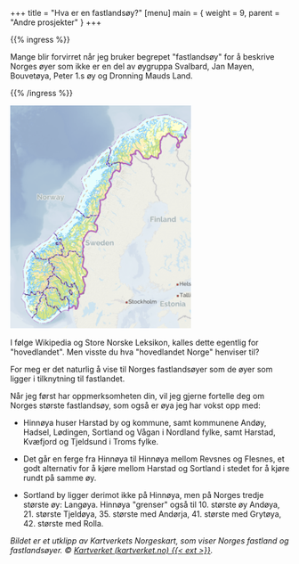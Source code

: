 +++
title = "Hva er en fastlandsøy?"
[menu]
main = { weight = 9, parent = "Andre prosjekter" }
+++

<!-- markdownlint-disable MD033 -->

{{% ingress %}}

Mange blir forvirret når jeg bruker begrepet "fastlandsøy" for å beskrive Norges øyer som ikke
er en del av øygruppa Svalbard, Jan Mayen, Bouvetøya, Peter 1.s øy og Dronning Mauds Land.

{{% /ingress %}}

<img src="bilde.png" class="rounded float-right" height="400" alt="...">

I følge Wikipedia og Store Norske Leksikon, kalles dette egentlig for "hovedlandet". Men visste du
hva "hovedlandet Norge" henviser til?

For meg er det naturlig å vise til Norges fastlandsøyer som de øyer som ligger i tilknytning
til fastlandet.

Når jeg først har oppmerksomheten din, vil jeg gjerne fortelle deg om Norges største fastlandsøy,
som også er øya jeg har vokst opp med:

- Hinnøya huser Harstad by og kommune, samt kommunene Andøy, Hadsel, Lødingen, Sortland og Vågan
i Nordland fylke, samt Harstad, Kvæfjord og Tjeldsund i Troms fylke.

- Det går en ferge fra Hinnøya til Hinnøya mellom Revsnes og Flesnes, et godt alternativ for å
kjøre mellom Harstad og Sortland i stedet for å kjøre rundt på samme øy.

- Sortland by ligger derimot ikke på Hinnøya, men på Norges tredje største øy: Langøya.
Hinnøya "grenser" også til 10. største øy Andøya, 21. største Tjeldøya, 35.
største med Andørja, 41. største med Grytøya, 42. største med Rolla.

*Bildet er et utklipp av Kartverkets Norgeskart, som viser Norges fastland og fastlandsøyer.
© [Kartverket (kartverket.no) {{< ext >}}](https://kartverket.no).*

<!-- Her er noen andre øyfakta:

- Nordland, Troms og Finnmark har topp 7 største fastlandsøyene i Norge, og til sammen
har fylkene 56 av 100 største øyer på fastlands-Norge.

- Bortsett fra Hinnøya, deler følgende
kystøyer en fylkesgrense: Austra (Nordland og Trøndelag).

- Men følgende øyer deler landegrener:
	- 
	
-->
